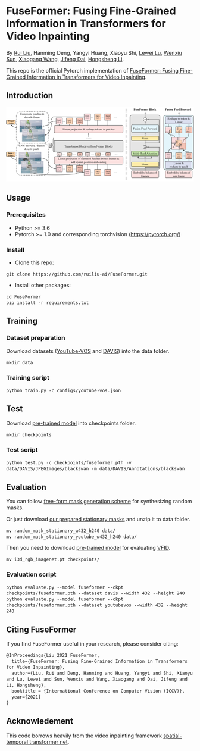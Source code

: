 # FuseFormer: Fusing Fine-Grained Information in Transformers for Video Inpainting

By [Rui Liu](https://ruiliu-ai.github.io), Hanming Deng, Yangyi Huang, Xiaoyu Shi, [Lewei Lu](https://dblp.org/pid/247/6438.html), [Wenxiu Sun](http://wenxiusun.com/), [Xiaogang Wang](https://www.ee.cuhk.edu.hk/~xgwang/), [Jifeng Dai](https://jifengdai.org/), [Hongsheng Li](https://www.ee.cuhk.edu.hk/~hsli/). 

This repo is the official Pytorch implementation of [FuseFormer: Fusing Fine-Grained Information in Transformers for Video Inpainting](https://arxiv.org/abs/2109.02974).

## Introduction
<img src='imgs/pipeline.png' width="900px">

## Usage

### Prerequisites
- Python >= 3.6
- Pytorch >= 1.0 and corresponding torchvision (https://pytorch.org/)

### Install
- Clone this repo:
```
git clone https://github.com/ruiliu-ai/FuseFormer.git
```
- Install other packages:
```
cd FuseFormer
pip install -r requirements.txt
```

## Training

### Dataset preparation
Download datasets ([YouTube-VOS](https://competitions.codalab.org/competitions/19544) and [DAVIS](https://davischallenge.org/davis2017/code.html)) into the data folder.
```
mkdir data
```

### Training script
```
python train.py -c configs/youtube-vos.json
```

## Test
Download [pre-trained model](https://drive.google.com/file/d/1BuSE42QAAUoQAJawbr5mMRXcqRRKeELc/view?usp=sharing) into checkpoints folder.
```
mkdir checkpoints
```

### Test script
```
python test.py -c checkpoints/fuseformer.pth -v data/DAVIS/JPEGImages/blackswan -m data/DAVIS/Annotations/blackswan
```

## Evaluation
You can follow [free-form mask generation scheme](https://github.com/JiahuiYu/generative_inpainting) for synthesizing random masks.

Or just download [our prepared stationary masks](https://drive.google.com/file/d/1wihArvScAFT9hs3KDGSoCEjsEjXpfEOL/view?usp=sharing) and unzip it to data folder. 
```
mv random_mask_stationary_w432_h240 data/
mv random_mask_stationary_youtube_w432_h240 data/
```

Then you need to download [pre-trained model](https://drive.google.com/file/d/1A-ilDsXZCVhWh2_erApyL7C0jXhaeTjR/view?usp=sharing) for evaluating [VFID](https://github.com/deepmind/kinetics-i3d). 
```
mv i3d_rgb_imagenet.pt checkpoints/
```

### Evaluation script
```
python evaluate.py --model fuseformer --ckpt checkpoints/fuseformer.pth --dataset davis --width 432 --height 240
python evaluate.py --model fuseformer --ckpt checkpoints/fuseformer.pth --dataset youtubevos --width 432 --height 240
```

## Citing FuseFormer
If you find FuseFormer useful in your research, please consider citing:
```
@InProceedings{Liu_2021_FuseFormer,
  title={FuseFormer: Fusing Fine-Grained Information in Transformers for Video Inpainting},
  author={Liu, Rui and Deng, Hanming and Huang, Yangyi and Shi, Xiaoyu and Lu, Lewei and Sun, Wenxiu and Wang, Xiaogang and Dai, Jifeng and Li, Hongsheng},
  booktitle = {International Conference on Computer Vision (ICCV)},
  year={2021}
}
```

## Acknowledement
This code borrows heavily from the video inpainting framework [spatial-temporal transformer net](https://github.com/researchmm/STTN). 

